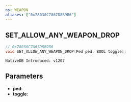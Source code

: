 ```yaml
---
ns: WEAPON
aliases: ["0x78030C7867D8B9B6"]
---
```

## SET_ALLOW_ANY_WEAPON_DROP

```c
// 0x78030C7867D8B9B6
void SET_ALLOW_ANY_WEAPON_DROP(Ped ped, BOOL toggle);
```

```
NativeDB Introduced: v1207
```

## Parameters
* **ped**:
* **toggle**:
